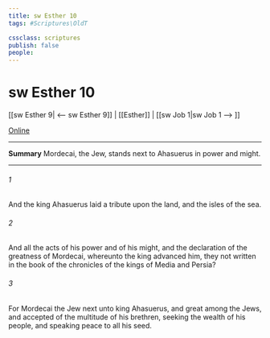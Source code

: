 ```yaml
---
title: sw Esther 10
tags: #Scriptures\OldT

cssclass: scriptures
publish: false
people:
---
```


# sw Esther 10
[[sw Esther 9| <-- sw Esther 9]] | [[Esther]] | [[sw Job 1|sw Job 1 --> ]]

[Online](https://churchofjesuschrist.org/study/scriptures/ot/esth/10?lang=eng)

---
__Summary__
Mordecai, the Jew, stands next to Ahasuerus in power and might.

---
###### 1 
And the king Ahasuerus laid a tribute upon the land, and  the isles of the sea.

###### 2 
And all the acts of his power and of his might, and the declaration of the greatness of Mordecai, whereunto the king advanced him,  they not written in the book of the chronicles of the kings of Media and Persia?

###### 3 
For Mordecai the Jew  next unto king Ahasuerus, and great among the Jews, and accepted of the multitude of his brethren, seeking the wealth of his people, and speaking peace to all his seed.

